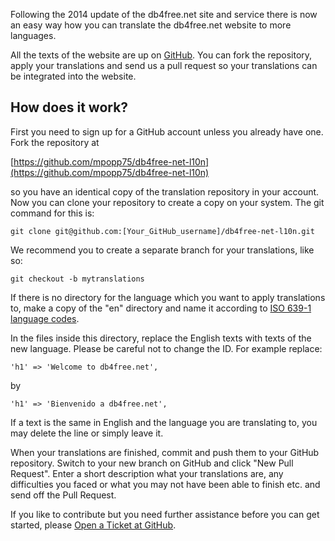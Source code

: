 Following the 2014 update of the db4free.net site and service there is now an easy way how you can translate the db4free.net website to more languages.

All the texts of the website are up on [GitHub](https://github.com/). You can fork the repository, apply your translations and send us a pull request so your translations can be integrated into the website.

## How does it work?

First you need to sign up for a GitHub account unless you already have one. Fork the repository at

[https://github.com/mpopp75/db4free-net-l10n](https://github.com/mpopp75/db4free-net-l10n)

 so you have an identical copy of the translation repository in your account. Now you can clone your repository to create a copy on your system. The git command for this is:

`git clone git@github.com:[Your_GitHub_username]/db4free-net-l10n.git`

We recommend you to create a separate branch for your translations, like so:

`git checkout -b mytranslations`

If there is no directory for the language which you want to apply translations to, make a copy of the "en" directory and name it according to [ISO 639-1 language codes](http://en.wikipedia.org/wiki/List_of_ISO_639-1_codes).

In the files inside this directory, replace the English texts with texts of the new language. Please be careful not to change the ID. For example replace:

`'h1' => 'Welcome to db4free.net',`

by

`'h1' => 'Bienvenido a db4free.net',`

If a text is the same in English and the language you are translating to, you may delete the line or simply leave it.

When your translations are finished, commit and push them to your GitHub repository. Switch to your new branch on GitHub and click "New Pull Request". Enter a short description what your translations are, any difficulties you faced or what you may not have been able to finish etc. and send off the Pull Request.

If you like to contribute but you need further assistance before you can get started, please [Open a Ticket at GitHub](https://github.com/mpopp75/db4free-net-l10n/issues).